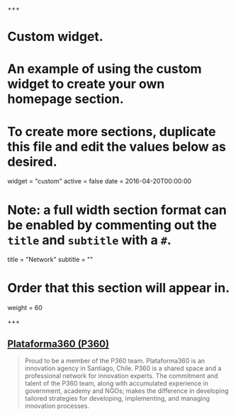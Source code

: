 +++
# Custom widget.
# An example of using the custom widget to create your own homepage section.
# To create more sections, duplicate this file and edit the values below as desired.
widget = "custom"
active = false
date = 2016-04-20T00:00:00

# Note: a full width section format can be enabled by commenting out the `title` and `subtitle` with a `#`.
title = "Network"
subtitle = ""

# Order that this section will appear in.
weight = 60


+++   

## [Plataforma360 (P360)](www.plataforma360.cl)
> Proud to be a member of the P360 team. Plataforma360 is an innovation agency in Santiago, Chile. P360 is a shared space and a professional network for innovation experts. The commitment and talent of the P360 team, along with accumulated experience in government, academy and NGOs; makes the difference in developing tailored strategies for developing, implementing, and managing innovation processes. 